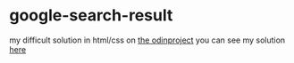 # google-search-result
my difficult solution in html/css on [the odinproject](http://http://www.theodinproject.com/web-development-101/html-css)
you can see my solution [here](https://htmlpreview.github.io/?https://github.com/biif2010/google-search-result/blob/master/results.html)
